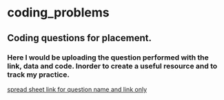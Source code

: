 # coding_problems
## Coding questions for placement.

### Here I would be uploading the question performed with the link, data and code. Inorder to create a useful resource and to track my practice.

[spread sheet link for question name and link only](https://docs.google.com/spreadsheets/d/1VjmOuFX3uEit_lO8tIC8NW8u3v-Wiqlf4VuV1AnstOw/edit?usp=sharing)
